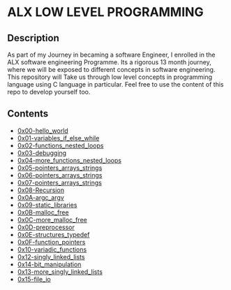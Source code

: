 # ALX LOW LEVEL PROGRAMMING

## Description
As part of my Journey in becaming a software Engineer, I enrolled in the ALX software engineering Programme.
Its a rigorous 13 month journey, where we will be exposed to different concepts in software engineering.
This repository will Take us through low level concepts in programming language using C language in particular.
Feel free to use the content of this repo to develop yourself too.

## Contents

* [0x00-hello_world](0x00-hello_world)
* [0x01-variables_if_else_while](0x01-variables_if_else_while)
* [0x02-functions_nested_loops](0x02-functions_nested_loops)
* [0x03-debugging](0x03-debugging)
* [0x04-more_functions_nested_loops](0x04-more_functions_nested_loops)
* [0x05-pointers_arrays_strings](0x05-pointers_arrays_strings)
* [0x06-pointers_arrays_strings](0x06-pointers_arrays_strings)
* [0x07-pointers_arrays_strings](0x07-pointers_arrays_strings)
* [0x08-Recursion](0x08-recursion)
* [0x0A-argc_argv](0x0A-argc_argv)
* [0x09-static_libraries](0x09-static_libraries)
* [0x0B-malloc_free](0x0B-malloc_free)
* [0x0C-more_malloc_free](0x0C-more_malloc_free)
* [0x0D-preprocessor](0x0D-preprocessor)
* [0x0E-structures_typedef](0x0E-structures_typedef)
* [0x0F-function_pointers](0x0F-function_pointers)
* [0x10-variadic_functions](0x10-variadic_functions)
* [0x12-singly_linked_lists](0x12-singly_linked_lists)
* [0x14-bit_manipulation](0x14-bit_manipulation)
* [0x13-more_singly_linked_lists](0x13-more_singly_linked_lists)
* [0x15-file_io](0x15-file_io)
